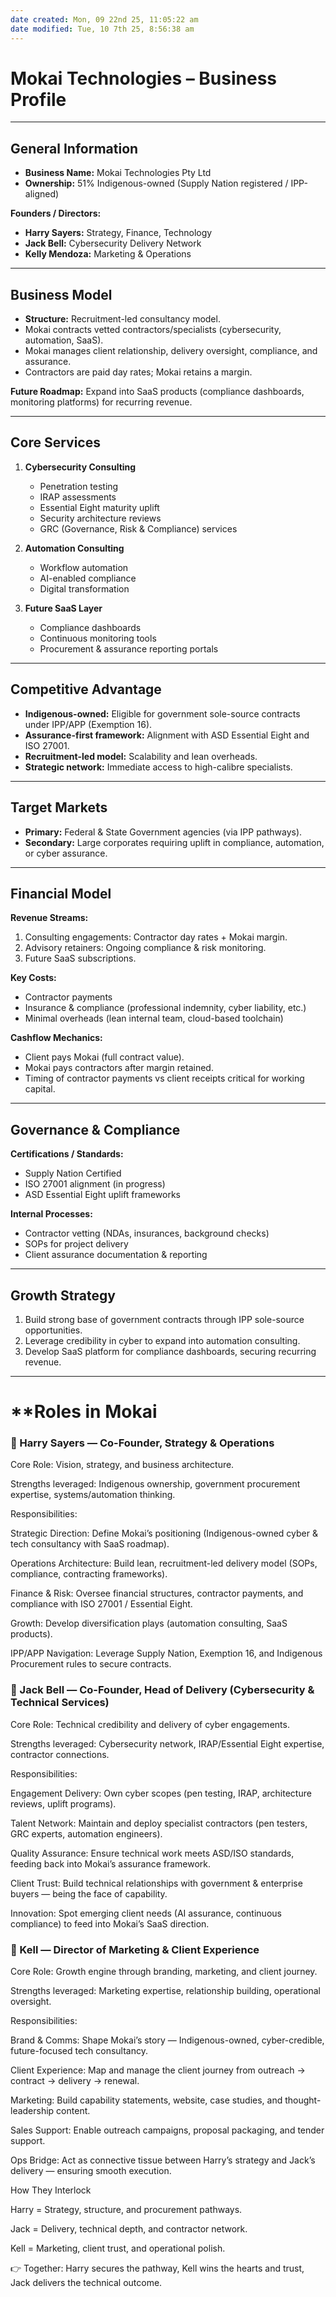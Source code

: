 ```yaml
---
date created: Mon, 09 22nd 25, 11:05:22 am
date modified: Tue, 10 7th 25, 8:56:38 am
---
```

# Mokai Technologies – Business Profile

---

## General Information

- **Business Name:** Mokai Technologies Pty Ltd
- **Ownership:** 51% Indigenous-owned (Supply Nation registered / IPP-aligned)

**Founders / Directors:**
- **Harry Sayers:** Strategy, Finance, Technology
- **Jack Bell:** Cybersecurity Delivery Network
- **Kelly Mendoza:** Marketing & Operations

---

## Business Model

- **Structure:** Recruitment-led consultancy model.
- Mokai contracts vetted contractors/specialists (cybersecurity, automation, SaaS).
- Mokai manages client relationship, delivery oversight, compliance, and assurance.
- Contractors are paid day rates; Mokai retains a margin.

**Future Roadmap:**
Expand into SaaS products (compliance dashboards, monitoring platforms) for recurring revenue.

---

## Core Services

1. **Cybersecurity Consulting**
   - Penetration testing
   - IRAP assessments
   - Essential Eight maturity uplift
   - Security architecture reviews
   - GRC (Governance, Risk & Compliance) services

2. **Automation Consulting**
   - Workflow automation
   - AI-enabled compliance
   - Digital transformation

3. **Future SaaS Layer**
   - Compliance dashboards
   - Continuous monitoring tools
   - Procurement & assurance reporting portals

---

## Competitive Advantage

- **Indigenous-owned:** Eligible for government sole-source contracts under IPP/APP (Exemption 16).
- **Assurance-first framework:** Alignment with ASD Essential Eight and ISO 27001.
- **Recruitment-led model:** Scalability and lean overheads.
- **Strategic network:** Immediate access to high-calibre specialists.

---

## Target Markets

- **Primary:** Federal & State Government agencies (via IPP pathways).
- **Secondary:** Large corporates requiring uplift in compliance, automation, or cyber assurance.

---

## Financial Model

**Revenue Streams:**
1. Consulting engagements: Contractor day rates + Mokai margin.
2. Advisory retainers: Ongoing compliance & risk monitoring.
3. Future SaaS subscriptions.

**Key Costs:**
- Contractor payments
- Insurance & compliance (professional indemnity, cyber liability, etc.)
- Minimal overheads (lean internal team, cloud-based toolchain)

**Cashflow Mechanics:**
- Client pays Mokai (full contract value).
- Mokai pays contractors after margin retained.
- Timing of contractor payments vs client receipts critical for working capital.

---

## Governance & Compliance

**Certifications / Standards:**
- Supply Nation Certified
- ISO 27001 alignment (in progress)
- ASD Essential Eight uplift frameworks

**Internal Processes:**
- Contractor vetting (NDAs, insurances, background checks)
- SOPs for project delivery
- Client assurance documentation & reporting

---

## Growth Strategy

1. Build strong base of government contracts through IPP sole-source opportunities.
2. Leverage credibility in cyber to expand into automation consulting.
3. Develop SaaS platform for compliance dashboards, securing recurring revenue.
---


# **Roles in Mokai

### 🧩 Harry Sayers — Co-Founder, Strategy & Operations

Core Role: Vision, strategy, and business architecture.

Strengths leveraged: Indigenous ownership, government procurement expertise, systems/automation thinking.

Responsibilities:

Strategic Direction: Define Mokai’s positioning (Indigenous-owned cyber & tech consultancy with SaaS roadmap).

Operations Architecture: Build lean, recruitment-led delivery model (SOPs, compliance, contracting frameworks).

Finance & Risk: Oversee financial structures, contractor payments, and compliance with ISO 27001 / Essential Eight.

Growth: Develop diversification plays (automation consulting, SaaS products).

IPP/APP Navigation: Leverage Supply Nation, Exemption 16, and Indigenous Procurement rules to secure contracts.

### 🔐 Jack Bell — Co-Founder, Head of Delivery (Cybersecurity & Technical Services)

Core Role: Technical credibility and delivery of cyber engagements.

Strengths leveraged: Cybersecurity network, IRAP/Essential Eight expertise, contractor connections.

Responsibilities:

Engagement Delivery: Own cyber scopes (pen testing, IRAP, architecture reviews, uplift programs).

Talent Network: Maintain and deploy specialist contractors (pen testers, GRC experts, automation engineers).

Quality Assurance: Ensure technical work meets ASD/ISO standards, feeding back into Mokai’s assurance framework.

Client Trust: Build technical relationships with government & enterprise buyers — being the face of capability.

Innovation: Spot emerging client needs (AI assurance, continuous compliance) to feed into Mokai’s SaaS direction.

### 🎯 Kell — Director of Marketing & Client Experience

Core Role: Growth engine through branding, marketing, and client journey.

Strengths leveraged: Marketing expertise, relationship building, operational oversight.

Responsibilities:

Brand & Comms: Shape Mokai’s story — Indigenous-owned, cyber-credible, future-focused tech consultancy.

Client Experience: Map and manage the client journey from outreach → contract → delivery → renewal.

Marketing: Build capability statements, website, case studies, and thought-leadership content.

Sales Support: Enable outreach campaigns, proposal packaging, and tender support.

Ops Bridge: Act as connective tissue between Harry’s strategy and Jack’s delivery — ensuring smooth execution.

How They Interlock

Harry = Strategy, structure, and procurement pathways.

Jack = Delivery, technical depth, and contractor network.

Kell = Marketing, client trust, and operational polish.

👉 Together: Harry secures the pathway, Kell wins the hearts and trust, Jack delivers the technical outcome.
